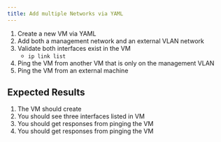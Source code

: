 ```yaml
---
title: Add multiple Networks via YAML
---
```

1. Create a new VM via YAML
1. Add both a management network and an external VLAN network
1. Validate both interfaces exist in the VM
    - `ip link list`
1. Ping the VM from another VM that is only on the management VLAN
1. Ping the VM from an external machine

## Expected Results
1. The VM should create
1. You should see three interfaces listed in VM
1. You should get responses from pinging the VM
1. You should get responses from pinging the VM